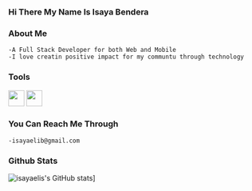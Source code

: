 ### Hi There My Name Is Isaya Bendera 

### About Me      
    -A Full Stack Developer for both Web and Mobile
    -I love creatin positive impact for my communtu through technology
    
### Tools
   <img height="32" width="32" src="https://cdn.jsdelivr.net/npm/simple-icons@v6/icons/[ICON SLUG].svg" />
   
   <img height="32" width="32" src="https://unpkg.com/simple-icons@v6/icons/[ICON SLUG].svg" />
<!--     -Python(Django) For Back End Work
    -JavaScript, html and css For web Front End
    -Dart(Flutter) For Mobile Front End -->

### You Can Reach Me Through
    -isayaelib@gmail.com
    

### Github Stats
![isayaelis's GitHub stats](https://github-readme-stats.vercel.app/api?username=isayaeli&show_icons=true&theme=radical)]
  
